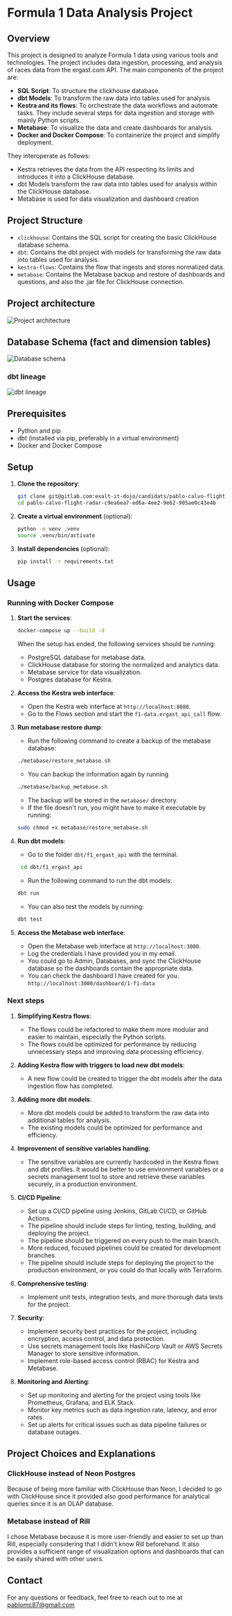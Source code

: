 # Formula 1 Data Analysis Project

## Overview

This project is designed to analyze Formula 1 data using various tools and technologies. The project includes data ingestion, processing, and analysis of races data from the ergast.com API. The main components of the project are:

- **SQL Script**: To structure the clickhouse database.
- **dbt Models**: To transform the raw data into tables used for analysis
- **Kestra and its flows**: To orchestrate the data workflows and automate tasks. They include several steps for data ingestion and storage with mainly Python scripts.
- **Metabase**: To visualize the data and create dashboards for analysis.
- **Docker and Docker Compose**: To containerize the project and simplify deployment.

They interoperate as follows:
- Kestra retrieves the data from the API respecting its limits and introduces it into a ClickHouse database.
- dbt Models transform the raw data into tables used for analysis within the ClickHouse database.
- Metabase is used for data visualization and dashboard creation

## Project Structure

- `clickhouse`: Contains the SQL script for creating the basic ClickHouse database schema.
- `dbt`: Contains the dbt project with models for transforming the raw data into tables used for analysis.
- `kestra-flows`: Contains the flow that ingests and stores normalized data.
- `metabase`: Contains the Metabase backup and restore of dashboards and questions, and also the .jar file for ClickHouse connection.

## Project architecture

![Project architecture](ergast-architecture.png)


## Database Schema (fact and dimension tables)

![Database schema](normalized_data.png)

### dbt lineage

![dbt lineage](dbt_lineage.png)

## Prerequisites

- Python and pip
- dbt (installed via pip, preferably in a virtual environment)
- Docker and Docker Compose

## Setup

1. **Clone the repository**:
    ```sh
    git clone git@gitlab.com:exalt-it-dojo/candidats/pablo-calvo-flight-radar-c9ea6ea7-ed6a-4ee2-9e62-905ae0c43e4b.git
    cd pablo-calvo-flight-radar-c9ea6ea7-ed6a-4ee2-9e62-905ae0c43e4b
    ```

2. **Create a virtual environment** (optional):
    ```sh
    python -m venv .venv
    source .venv/bin/activate
    ```

3. **Install dependencies** (optional):
    ```sh
    pip install -r requirements.txt
    ```

## Usage

### Running with Docker Compose

1. **Start the services**:
    ```sh
    docker-compose up --build -d
    ```
   When the setup has ended, the following services should be running:
    - PostgreSQL database for metabase data.
    - ClickHouse database for storing the normalized and analytics data.
    - Metabase service for data visualization.
    - Postgres database for Kestra.
   
2. **Access the Kestra web interface**:
    - Open the Kestra web interface at `http://localhost:8080`.
    - Go to the Flows section and start the `f1-data.ergast_api_call` flow.

3. **Run metabase restore dump**:
    - Run the following command to create a backup of the metabase database:
    ```sh
    ./metabase/restore_metabase.sh
    ```
    - You can backup the information again by running
    ```sh
    ./metabase/backup_metabase.sh
    ```
    - The backup will be stored in the `metabase/` directory.
    - If the file doesn't run, you might have to make it executable by running:
    ```sh
    sudo chmod +x metabase/restore_metabase.sh
    ```

4. **Run dbt models**:
    - Go to the folder `dbt/f1_ergast_api` with the terminal.
   ```sh
    cd dbt/f1_ergast_api
    ```
    - Run the following command to run the dbt models:
    ```sh
    dbt run
    ```
    - You can also test the models by running:
    ```sh
    dbt test
    ```

5. **Access the Metabase web interface**:
    - Open the Metabase web interface at `http://localhost:3000`.
    - Log the credentials I have provided you in my email.
    - You could go to Admin, Databases, and sync the ClickHouse database so the dashboards contain the appropriate data.
    - You can check the dashboard I have created for you. `http://localhost:3000/dashboard/1-f1-data`


### Next steps

1. **Simplifying Kestra flows**:
    - The flows could be refactored to make them more modular and easier to maintain, especially the Python scripts.
    - The flows could be optimized for performance by reducing unnecessary steps and improving data processing efficiency.

2. **Adding Kestra flow with triggers to load new dbt models**:
   - A new flow could be created to trigger the dbt models after the data ingestion flow has completed.

3. **Adding more dbt models**:
    - More dbt models could be added to transform the raw data into additional tables for analysis.
    - The existing models could be optimized for performance and efficiency.
4. **Improvement of sensitive variables handling**:
    - The sensitive variables are currently hardcoded in the Kestra flows and dbt profiles. It would be better to use environment variables or a secrets management tool to store and retrieve these variables securely, in a production environment.
   
5. **CI/CD Pipeline**:
   - Set up a CI/CD pipeline using Jenkins, GitLab CI/CD, or GitHub Actions.
   - The pipeline should include steps for linting, testing, building, and deploying the project.
   - The pipeline should be triggered on every push to the main branch.
   - More reduced, focused pipelines could be created for development branches.
   - The pipeline should include steps for deploying the project to the production environment, or you could do that locally with Terraform.

6. **Comprehensive testing**:
   - Implement unit tests, integration tests, and more thorough data tests for the project.

7. **Security**:
   - Implement security best practices for the project, including encryption, access control, and data protection.
   - Use secrets management tools like HashiCorp Vault or AWS Secrets Manager to store sensitive information.
   - Implement role-based access control (RBAC) for Kestra and Metabase.

8. **Monitoring and Alerting**:
   - Set up monitoring and alerting for the project using tools like Prometheus, Grafana, and ELK Stack.
   - Monitor key metrics such as data ingestion rate, latency, and error rates.
   - Set up alerts for critical issues such as data pipeline failures or database outages.

## Project Choices and Explanations

### ClickHouse instead of Neon Postgres
Because of being more familiar with ClickHouse than Neon, I decided to go with ClickHouse since it provided also good performance for analytical queries since it is an OLAP database.
### Metabase instead of Rill
I chose Metabase because it is more user-friendly and easier to set up than Rill, especially considering that I didn't know Rill beforehand. It also provides a sufficient range of visualization options and dashboards that can be easily shared with other users.

## Contact

For any questions or feedback, feel free to reach out to me at [pablomc87@gmail.com](mailto:pablomc87@gmail.com)

